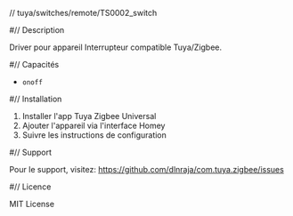 // tuya/switches/remote/TS0002_switch

#// Description

Driver pour appareil Interrupteur compatible Tuya/Zigbee.

#// Capacités

- `onoff`

#// Installation

1. Installer l'app Tuya Zigbee Universal
2. Ajouter l'appareil via l'interface Homey
3. Suivre les instructions de configuration

#// Support

Pour le support, visitez: https://github.com/dlnraja/com.tuya.zigbee/issues

#// Licence

MIT License
